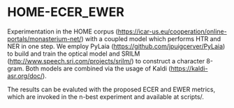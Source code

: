 # HOME-ECER_EWER

Experimentation in the HOME corpus (https://icar-us.eu/cooperation/online-portals/monasterium-net/) with a coupled model which performs HTR and NER in one step. We employ PyLaia (https://github.com/jpuigcerver/PyLaia) to build and train the optical model and SRILM (http://www.speech.sri.com/projects/srilm/) to construct a character 8-gram. Both models are combined via the usage of Kaldi (https://kaldi-asr.org/doc/).

The results can be evaluted with the proposed ECER and EWER metrics, which are invoked in the n-best experiment and available at scripts/.
